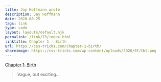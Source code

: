 ```yaml
---
title: Jay Hoffmann wrote
description: Jay Hoffmann 
date: 2020-08-25
tags: link
type: code
layout: layouts/default.njk
permalink: /link/73/index.html
linktitle: Chapter 1 - Birth
url: https://css-tricks.com/chapter-1-birth/
shareimage: https://css-tricks.com/wp-content/uploads/2020/07/tbl.png
---
```


[Chapter 1: Birth](https://css-tricks.com/chapter-1-birth/)

> Vague, but exciting…

